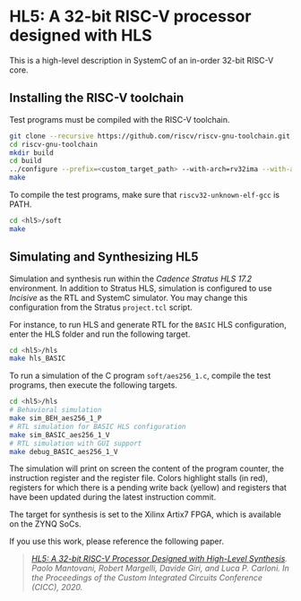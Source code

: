 # HL5: A 32-bit RISC-V processor designed with HLS

This is a high-level description in SystemC of an in-order 32-bit RISC-V core.

## Installing the RISC-V toolchain

Test programs must be compiled with the RISC-V toolchain.

```bash
git clone --recursive https://github.com/riscv/riscv-gnu-toolchain.git
cd riscv-gnu-toolchain
mkdir build
cd build
../configure --prefix=<custom_target_path> --with-arch=rv32ima --with-abi=ilp32
make
```

To compile the test programs, make sure that `riscv32-unknown-elf-gcc` is PATH.

```bash
cd <hl5>/soft
make
```

## Simulating and Synthesizing HL5

Simulation and synthesis run within the _Cadence Stratus HLS 17.2_ environment.
In addition to Stratus HLS, simulation is configured to use _Incisive_ as the
RTL and SystemC simulator.  You may change this configuration from the Stratus
`project.tcl` script.

For instance, to run HLS and generate RTL for the `BASIC` HLS configuration,
enter the HLS folder and run the following target.

```bash
cd <hl5>/hls
make hls_BASIC
```

To run a simulation of the C program `soft/aes256_1.c`, compile the test
programs, then execute the following targets.

```bash
cd <hl5>/hls
# Behavioral simulation
make sim_BEH_aes256_1_P
# RTL simulation for BASIC HLS configuration
make sim_BASIC_aes256_1_V
# RTL simulation with GUI support
make debug_BASIC_aes256_1_V
```

The simulation will print on screen the content of the program counter, the
instruction register and the register file. Colors highlight stalls (in red),
registers for which there is a pending write back (yellow) and registers that
have been updated during the latest instruction commit.

The target for synthesis is set to the Xilinx Artix7 FPGA, which is available on
the ZYNQ SoCs.

If you use this work, please reference the following paper.

> _*[HL5: A 32-bit RISC-V Processor Designed with High-Level
> Synthesis](https://www.sld.cs.columbia.edu/pubs/mantovani_cicc20.pdf).*
> Paolo Mantovani, Robert Margelli, Davide Giri, and Luca P. Carloni.
> In the Proceedings of the Custom Integrated Circuits Conference (CICC), 2020._
